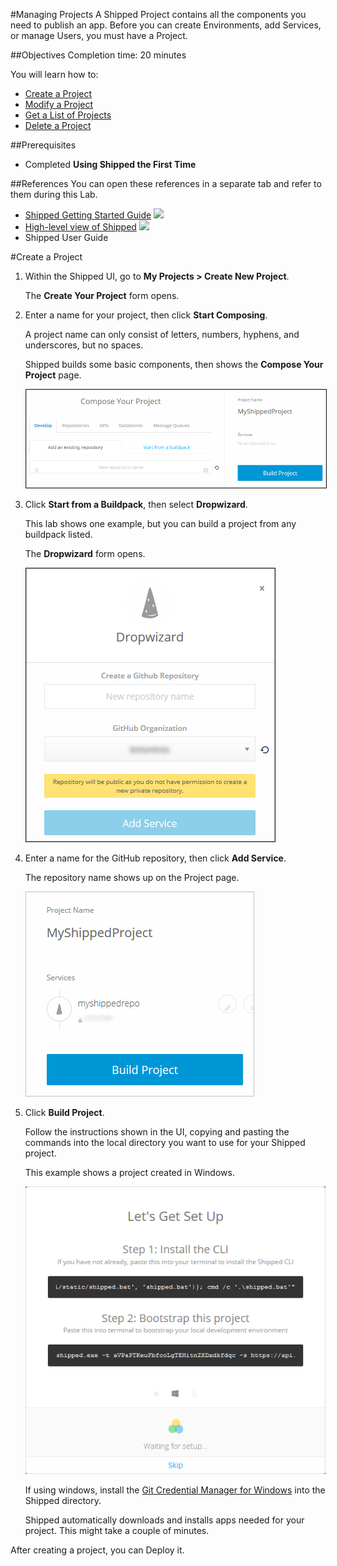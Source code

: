 #Managing Projects
A Shipped Project contains all the components you need to publish an app. Before you can create Environments, add Services, or manage Users, you must have a Project.



##Objectives
Completion time: 20 minutes

You will learn how to:

- <a href="#create">Create a Project</a>
- <a href="2.md">Modify a Project</a>
- <a href="3.md">Get a List of Projects</a>
- <a href="4.md">Delete a Project</a>




##Prerequisites

- Completed **Using Shipped the First Time**


##References
You can open these references in a separate tab and refer to them during this Lab.


- <a href="#" target="_blank">Shipped Getting Started Guide</a> <img src="icon-open-link.jpg">
- <a href="https://cisco.jiveon.com/docs/DOC-811787" target="_blank">High-level view of Shipped</a> <img src="icon-open-link.jpg">
- Shipped User Guide




#<a name="create"></a>Create a Project

1. Within the Shipped UI, go to **My Projects > Create New Project**.

	The **Create Your Project** form opens.

2. Enter a name for your project, then click **Start Composing**.

	A project name can only consist of letters, numbers, hyphens, and underscores, but no spaces.

	Shipped builds some basic components, then shows the **Compose Your Project** page.

	<img src="compose-your-project.png" border="1">


3. Click **Start from a Buildpack**, then select **Dropwizard**.

	This lab shows one example, but you can build a project from any buildpack listed.

	The **Dropwizard** form opens.

	<img src="dropwizard.png" border="1">

4. Enter a name for the GitHub repository, then click **Add Service**.

	The repository name shows up on the Project page.

	<img src="build-project.png">

5. Click **Build Project**.

	Follow the instructions shown in the UI, copying and pasting the commands into the local directory you want to use for your Shipped project.

	This example shows a project created in Windows.

	<img src="set-up.png">

	If using windows, install the <a href="https://github.com/Microsoft/Git-Credential-Manager-for-Windows/releases"  target="_blank">Git Credential Manager for Windows</a> into the Shipped directory.

	Shipped automatically downloads and installs apps needed for your project. This might take a couple of minutes.


After creating a project, you can Deploy it.


